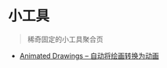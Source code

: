 # 小工具

> 稀奇固定的小工具聚合页

* [Animated Drawings – 自动将绘画转换为动画](https://www.appinn.com/animated-drawings/)
